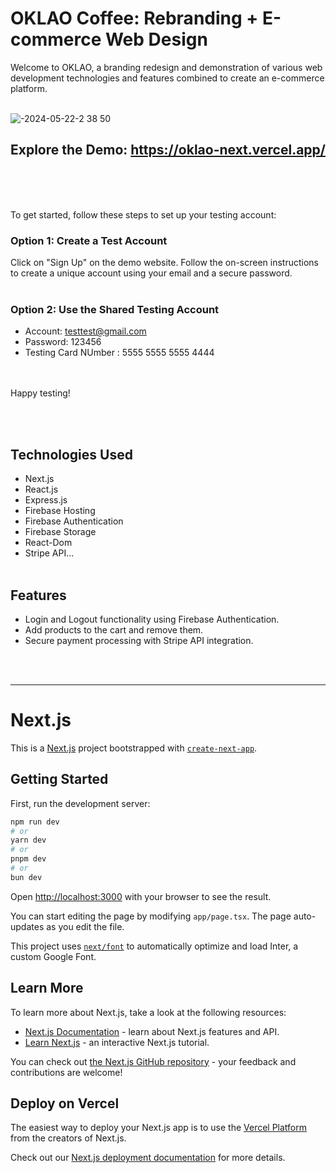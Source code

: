 # OKLAO Coffee: Rebranding + E-commerce Web Design

Welcome to OKLAO, a branding redesign and demonstration of various web development technologies and features combined to create an e-commerce platform.  <br/><br/>

![-2024-05-22-2 38 50](https://github.com/yclanlan/oklao-next/assets/97862198/baa5dd18-6b54-4c6a-9809-a330403ebccb)


## Explore the Demo:  https://oklao-next.vercel.app/
<br/><br/><br/>

To get started, follow these steps to set up your testing account:

### Option 1: Create a Test Account

Click on "Sign Up" on the demo website.
Follow the on-screen instructions to create a unique account using your email and a secure password. <br/><br/>

### Option 2: Use the Shared Testing Account 

* Account: testtest@gmail.com <br/>
* Password: 123456
* Testing Card NUmber : 5555 5555 5555 4444

<br/><br/>
 Happy testing!

<br/><br/>

## Technologies Used
* Next.js
* React.js
* Express.js
* Firebase Hosting
* Firebase Authentication
* Firebase Storage
* React-Dom
* Stripe API...
<br/><br/>

## Features
* Login and Logout functionality using Firebase Authentication.
* Add products to the cart and remove them.
* Secure payment processing with Stripe API integration.

<br/><br/>

----------------------------------------------------------------

# Next.js 


This is a [Next.js](https://nextjs.org/) project bootstrapped with [`create-next-app`](https://github.com/vercel/next.js/tree/canary/packages/create-next-app).

## Getting Started

First, run the development server:

```bash
npm run dev
# or
yarn dev
# or
pnpm dev
# or
bun dev
```

Open [http://localhost:3000](http://localhost:3000) with your browser to see the result.

You can start editing the page by modifying `app/page.tsx`. The page auto-updates as you edit the file.

This project uses [`next/font`](https://nextjs.org/docs/basic-features/font-optimization) to automatically optimize and load Inter, a custom Google Font.

## Learn More

To learn more about Next.js, take a look at the following resources:

- [Next.js Documentation](https://nextjs.org/docs) - learn about Next.js features and API.
- [Learn Next.js](https://nextjs.org/learn) - an interactive Next.js tutorial.

You can check out [the Next.js GitHub repository](https://github.com/vercel/next.js/) - your feedback and contributions are welcome!

## Deploy on Vercel

The easiest way to deploy your Next.js app is to use the [Vercel Platform](https://vercel.com/new?utm_medium=default-template&filter=next.js&utm_source=create-next-app&utm_campaign=create-next-app-readme) from the creators of Next.js.

Check out our [Next.js deployment documentation](https://nextjs.org/docs/deployment) for more details.
